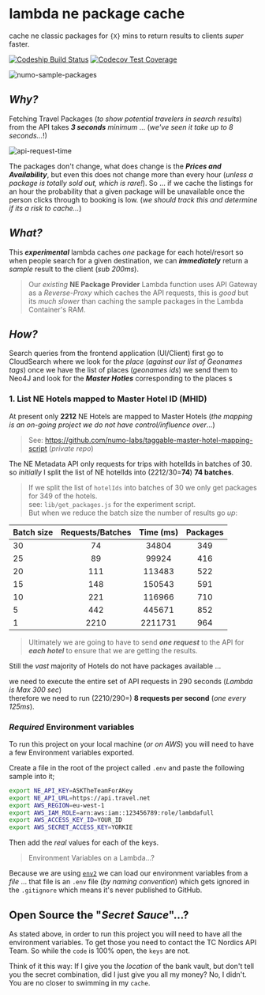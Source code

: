 # lambda ne package cache
cache ne classic packages for `{X}` mins to return results to clients *super* faster.

[![Codeship Build Status](https://img.shields.io/codeship/ea128e30-f013-0133-d4d1-7aa0b68b0e4b.svg?maxAge=2592000)](https://codeship.com/projects/149152)
[![Codecov Test Coverage](https://img.shields.io/codecov/c/github/numo-labs/lambda-ne-package-cache/master.svg?maxAge=2592000)](https://codecov.io/gh/numo-labs/lambda-ne-package-cache)

![numo-sample-packages](https://cloud.githubusercontent.com/assets/194400/14930111/5d0f3488-0e59-11e6-8ae4-321498f0cfa0.png)

## *Why?*

Fetching Travel Packages (*to show potential travelers in search results*)
from the API takes ***3 seconds*** *minimum* ... (*we've seen it take up to 8 seconds...*!)

![api-request-time](https://cloud.githubusercontent.com/assets/194400/14903775/6d991418-0d9b-11e6-9910-8e58095bea8b.png)

The packages don't change, what does change is the ***Prices and Availability***,
but even this does not change more than every hour
(*unless a package is totally sold out, which is rare!*).
So ... if we cache the listings for an hour the probability that a given package
will be unavailable once the person clicks through to booking is low.
(*we should track this and determine if its a risk to cache...*)


## *What?*

This ***experimental*** lambda caches *one* package for each hotel/resort
so when people search for a given destination, we can ***immediately*** return
a *sample* result to the client (*sub 200ms*).

> Our *existing* **NE Package Provider** Lambda function uses API Gateway
as a *Reverse-Proxy* which caches the API requests, this is *good* but
its *much slower* than caching the sample packages in the Lambda Container's RAM.


## *How?*

Search queries from the frontend application (UI/Client) first go to
CloudSearch where we look for the *place* (*against our list of Geonames tags*)
once we have the list of places (*geonames ids*) we send them to Neo4J
and look for the ***Master Hotles*** corresponding to the places s


### 1. List NE Hotels mapped to Master Hotel ID (MHID)

At present only **2212** NE Hotels are mapped to Master Hotels
(*the mapping is an on-going project we do not have control/influence over*...)

> See: https://github.com/numo-labs/taggable-master-hotel-mapping-script (*private repo*)

The NE Metadata API only requests for trips with hotelIds in batches of 30.  
so *initially* I split the list of NE hotelIds into (2212/30=**74**) **74 batches**.

> If we split the list of `hotelIds` into batches of 30 we only get packages
for 349 of the hotels.  
> see: `lib/get_packages.js` for the experiment script.  
> But when we reduce the batch size the number of results go *up*:

| Batch size | Requests/Batches | Time (ms) | Packages |
| -----------|:----------------:|:---------:|:--------:|
| 30 | 74  | 34804  | 349 |
| 25 | 89  | 99924  | 416 |
| 20 | 111 | 113483 | 522 |
| 15 | 148 | 150543 | 591 |
| 10 | 221 | 116966 | 710 |
| 5  | 442 | 445671 | 852 |
| 1  | 2210 | 2211731 | 964 |

> Ultimately we are going to have to send ***one request*** to the API for
***each hotel*** to ensure that we are getting the results.

Still the *vast* majority of Hotels do not have packages available ...

we need to execute the entire set of API requests in 290 seconds (*Lambda is Max 300 sec*)  
therefore we need to run (2210/290=) **8 requests per second** (*one every 125ms*).


### *Required* Environment variables

To run this project on your local machine (*or on AWS*) you will need to
have a few Environment variables exported.

Create a file in the root of the project called `.env` and paste the following
sample into it;

```sh
export NE_API_KEY=ASKTheTeamForAKey
export NE_API_URL=https://api.travel.net
export AWS_REGION=eu-west-1
export AWS_IAM_ROLE=arn:aws:iam::123456789:role/lambdafull
export AWS_ACCESS_KEY_ID=YOUR_ID
export AWS_SECRET_ACCESS_KEY=YORKIE
```
Then add the *real* values for each of the keys.

> Environment Variables on a Lambda...?

Because we are using [`env2`](https://github.com/dwyl/env2) we can
load our environment variables from a *file* ...
that file is an `.env` file (*by naming convention*) which gets ignored
in the `.gitignore` which means it's never published to GitHub.

## Open Source the "*Secret Sauce*"...?

As stated above, in order to run this project you will need to have
all the environment variables. To get those you need to contact the TC Nordics API Team.
So while the `code` is 100% open, the `keys` are not.

Think of it this way: If I give you the *location* of the bank vault,
but don't tell you the secret combination, did I just give you all my money?
No, I didn't. You are no closer to swimming in my `cache`.
